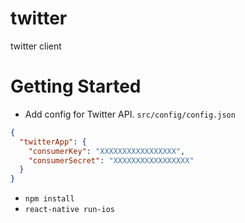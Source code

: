 # twitter
twitter client

# Getting Started
- Add config for Twitter API.
`src/config/config.json`
```json
{
  "twitterApp": {
    "consumerKey": "XXXXXXXXXXXXXXXXX",
    "consumerSecret": "XXXXXXXXXXXXXXXXX"
  }
}
```
- `npm install`
- `react-native run-ios`
